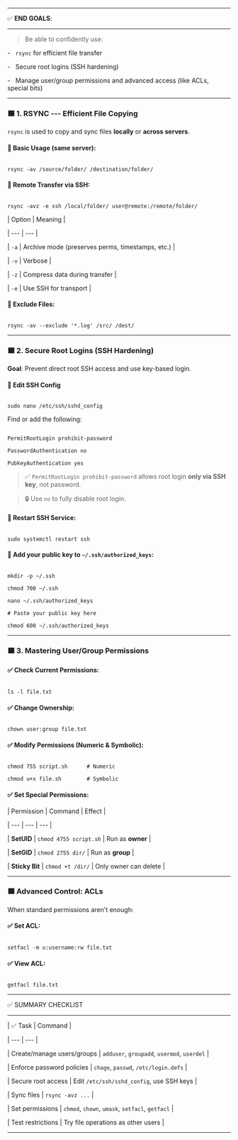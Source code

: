 * * * * *

✅ **END GOALS**:

----------------

> Be able to confidently use:

-   `rsync` for efficient file transfer

-   Secure root logins (SSH hardening)

-   Manage user/group permissions and advanced access (like ACLs, special bits)

* * * * *

### 🟦 **1\. RSYNC --- Efficient File Copying**

`rsync` is used to copy and sync files **locally** or **across servers**.

#### 🔸 Basic Usage (same server):

```

rsync -av /source/folder/ /destination/folder/

```

#### 🔸 Remote Transfer via SSH:

```

rsync -avz -e ssh /local/folder/ user@remote:/remote/folder/

```

| Option | Meaning |

| --- | --- |

| `-a` | Archive mode (preserves perms, timestamps, etc.) |

| `-v` | Verbose |

| `-z` | Compress data during transfer |

| `-e` | Use SSH for transport |

#### 🔸 Exclude Files:

```

rsync -av --exclude '*.log' /src/ /dest/

```

* * * * *

### 🟦 **2\. Secure Root Logins (SSH Hardening)**

**Goal**: Prevent direct root SSH access and use key-based login.

#### 🔸 Edit SSH Config

```

sudo nano /etc/ssh/sshd_config

```

Find or add the following:

```

PermitRootLogin prohibit-password

PasswordAuthentication no

PubkeyAuthentication yes

```

> ✅ `PermitRootLogin prohibit-password` allows root login **only via SSH key**, not password.

> 🔒 Use `no` to fully disable root login.

#### 🔸 Restart SSH Service:

```

sudo systemctl restart ssh

```

#### 🔸 Add your public key to `~/.ssh/authorized_keys`:

```

mkdir -p ~/.ssh

chmod 700 ~/.ssh

nano ~/.ssh/authorized_keys

# Paste your public key here

chmod 600 ~/.ssh/authorized_keys

```

* * * * *

### 🟦 **3\. Mastering User/Group Permissions**

#### ✅ **Check Current Permissions:**

```

ls -l file.txt

```

#### ✅ **Change Ownership:**

```

chown user:group file.txt

```

#### ✅ **Modify Permissions (Numeric & Symbolic):**

```

chmod 755 script.sh      # Numeric

chmod u+x file.sh        # Symbolic

```

#### ✅ **Set Special Permissions:**

| Permission | Command | Effect |

| --- | --- | --- |

| **SetUID** | `chmod 4755 script.sh` | Run as **owner** |

| **SetGID** | `chmod 2755 dir/` | Run as **group** |

| **Sticky Bit** | `chmod +t /dir/` | Only owner can delete |

* * * * *

### 🟦 **Advanced Control: ACLs**

When standard permissions aren't enough:

#### ✅ Set ACL:

```

setfacl -m u:username:rw file.txt

```

#### ✅ View ACL:

```

getfacl file.txt

```

* * * * *

✅ SUMMARY CHECKLIST

-------------------

| ✅ Task | Command |

| --- | --- |

| Create/manage users/groups | `adduser`, `groupadd`, `usermod`, `userdel` |

| Enforce password policies | `chage`, `passwd`, `/etc/login.defs` |

| Secure root access | Edit `/etc/ssh/sshd_config`, use SSH keys |

| Sync files | `rsync -avz ...` |

| Set permissions | `chmod`, `chown`, `umask`, `setfacl`, `getfacl` |

| Test restrictions | Try file operations as other users |

* * * * *
